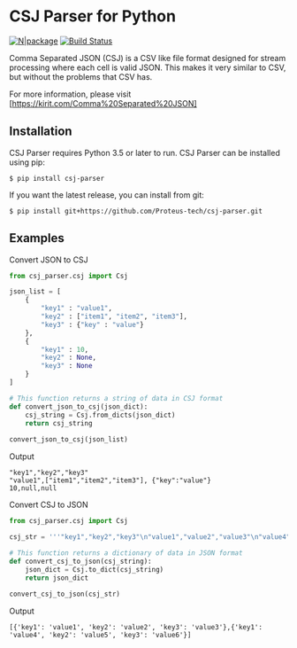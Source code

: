 # CSJ Parser for Python

[![N|package](https://img.shields.io/pypi/v/csjparser.svg)](https://pypi.python.org/pypi/csj-parser) [![Build Status](https://circleci.com/gh/panuwizzle/csj-parser.svg?style=svg)](https://circleci.com/gh/panuwizzle/csj-parser)

Comma Separated JSON (CSJ) is a CSV like file format designed for stream processing where each cell is valid JSON. This makes it very similar to CSV, but without the problems that CSV has.

For more information, please visit [https://kirit.com/Comma%20Separated%20JSON]

## Installation

CSJ Parser requires Python 3.5 or later to run.
CSJ Parser can be installed using pip:

```
$ pip install csj-parser
```
If you want the latest release, you can install from git:
```
$ pip install git+https://github.com/Proteus-tech/csj-parser.git
```

## Examples

Convert JSON to CSJ
```python
from csj_parser.csj import Csj

json_list = [
    {
        "key1" : "value1",
        "key2" : ["item1", "item2", "item3"],
        "key3" : {"key" : "value"}
    },
    {
        "key1" : 10,
        "key2" : None,
        "key3" : None
    }
]

# This function returns a string of data in CSJ format
def convert_json_to_csj(json_dict):
    csj_string = Csj.from_dicts(json_dict)
    return csj_string
    
convert_json_to_csj(json_list)
```
Output
```
"key1","key2","key3"
"value1",["item1","item2","item3"], {"key":"value"}
10,null,null
```
Convert CSJ to JSON
```python
from csj_parser.csj import Csj

csj_str = '''"key1","key2","key3"\n"value1","value2","value3"\n"value4","value5","value6"\n'''

# This function returns a dictionary of data in JSON format
def convert_csj_to_json(csj_string):
    json_dict = Csj.to_dict(csj_string)
    return json_dict
    
convert_csj_to_json(csj_str)
```
Output
```
[{'key1': 'value1', 'key2': 'value2', 'key3': 'value3'},{'key1': 'value4', 'key2': 'value5', 'key3': 'value6'}]
```

[//]: #

[https://kirit.com/Comma%20Separated%20JSON]: <https://kirit.com/Comma%20Separated%20JSON>
